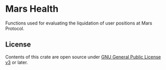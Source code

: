 # Mars Health

Functions used for evaluating the liquidation of user positions at Mars Protocol.

## License

Contents of this crate are open source under [GNU General Public License v3](../../LICENSE) or later.
